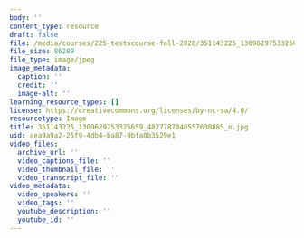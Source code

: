```yaml
---
body: ''
content_type: resource
draft: false
file: /media/courses/225-testscourse-fall-2020/351143225_1309629753325659_4827787046557630885_n.jpg
file_size: 86289
file_type: image/jpeg
image_metadata:
  caption: ''
  credit: ''
  image-alt: ''
learning_resource_types: []
license: https://creativecommons.org/licenses/by-nc-sa/4.0/
resourcetype: Image
title: 351143225_1309629753325659_4827787046557630885_n.jpg
uid: aea9a9a2-25f9-4db4-ba87-9bfa0b3529e1
video_files:
  archive_url: ''
  video_captions_file: ''
  video_thumbnail_file: ''
  video_transcript_file: ''
video_metadata:
  video_speakers: ''
  video_tags: ''
  youtube_description: ''
  youtube_id: ''
---
```

